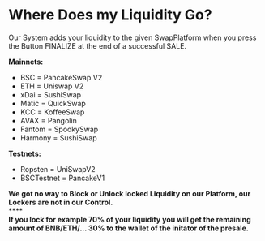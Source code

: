 # Where Does my Liquidity Go?

Our System adds your liquidity to the given SwapPlatform when you press the Button FINALIZE at the end of a successful SALE.

**Mainnets:**

* BSC = PancakeSwap V2&#x20;
* ETH = Uniswap V2&#x20;
* xDai = SushiSwap&#x20;
* Matic = QuickSwap&#x20;
* KCC = KoffeeSwap&#x20;
* AVAX = Pangolin&#x20;
* Fantom = SpookySwap&#x20;
* Harmony = SushiSwap

**Testnets:**

* Ropsten = UniSwapV2
* BSCTestnet = PancakeV1

**We got no way to Block or Unlock locked Liquidity on our Platform, our Lockers are not in our Control.**\
****\
**If you lock for example 70% of your liquidity you will get the remaining amount of BNB/ETH/... 30% to the wallet of the initator of the presale.**

